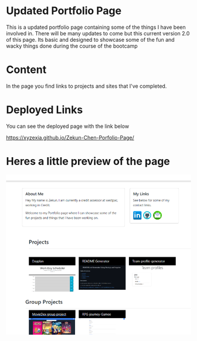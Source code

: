 # Updated Portfolio Page

This is a updated portfolio page containing some of the things I have been involved in. 
There will be many updates to come but this current version 2.0 of this page.
Its basic and designed to showcase some of the fun and wacky things done during the course of the bootcamp

# Content

In the page you find links to projects and sites that I've completed. 


# Deployed Links

You can see the deployed page with the link below 

https://xyzexia.github.io/Zekun-Chen-Porfolio-Page/

# Heres a little preview of the page 

 <a href="https://xyzexia.github.io/Zekun-Chen-Porfolio-Page/"> <img src= "Assets/v3 update.PNG"> </a>
